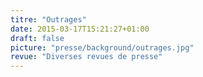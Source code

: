 ```yaml
---
titre: "Outrages"
date: 2015-03-17T15:21:27+01:00
draft: false
picture: "presse/background/outrages.jpg"
revue: "Diverses revues de presse"  
---
```


